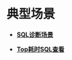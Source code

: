 # 典型场景<a name="ZH-CN_TOPIC_0000001405636930"></a>

-   **[SQL诊断场景](SQL诊断场景.md)**  

-   **[Top耗时SQL查看](Top耗时SQL查看.md)**  


